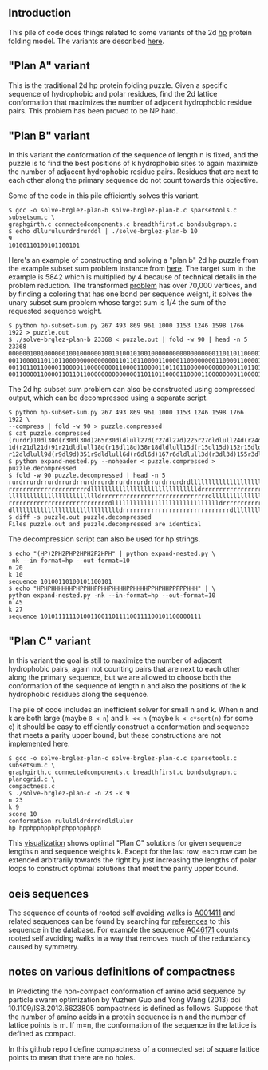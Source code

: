 Introduction
------------

This pile of code does things related to some variants of the 2d
[hp](http://en.wikipedia.org/wiki/Hydrophobic-polar_protein_folding_model)
protein folding model.
The variants are described [here](http://arxiv.org/abs/1309.7508).

"Plan A" variant
----------------

This is the traditional 2d hp protein folding puzzle.
Given a specific sequence of hydrophobic and polar residues,
find the 2d lattice conformation that maximizes the number of
adjacent hydrophobic residue pairs.
This problem has been proved to be NP hard.


"Plan B" variant
----------------

In this variant the conformation of the sequence of length n is fixed,
and the puzzle is to find the best positions of k hydrophobic sites
to again maximize the number of adjacent hydrophobic residue pairs.
Residues that are next to each other along the primary sequence
do not count towards this objective.

Some of the code in this pile efficiently solves this variant.

```
$ gcc -o solve-brglez-plan-b solve-brglez-plan-b.c sparsetools.c subsetsum.c \
graphgirth.c connectedcomponents.c breadthfirst.c bondsubgraph.c
$ echo dlluruluurdrdrurddl | ./solve-brglez-plan-b 10
9
10100110100101100101
```

Here's an example of constructing and solving a "plan b" 2d hp puzzle
from the example subset sum problem instance from
[here](http://www.math.sunysb.edu/~scott/blair/Subset_sum_problems_are.html).
The target sum in the example is 5842 which is multiplied by 4
because of technical details in the problem reduction.  The transformed
[problem](https://raw.github.com/argriffing/hp/master/puzzle.out)
has over 70,000 vertices, and by finding a coloring
that has one bond per sequence weight,
it solves the unary subset sum problem whose target sum
is 1/4 the sum of the requested sequence weight.

```
$ python hp-subset-sum.py 267 493 869 961 1000 1153 1246 1598 1766 1922 > puzzle.out
$ ./solve-brglez-plan-b 23368 < puzzle.out | fold -w 90 | head -n 5
23368
000000100100000010010000001001010010100100000000000000000011011011000011000011000000001100
001100001101101100000000000000110110110000110000110000000011000011000011011011000000000000
001101101100001100001100000000110000110000110110110000000000000011011011000011000011000000
001100001100001101101100000000000000110110110000110000110000000011000011000011011011000000
```

The 2d hp subset sum problem can also be constructed using compressed output,
which can be decompressed using a separate script.

```
$ python hp-subset-sum.py 267 493 869 961 1000 1153 1246 1598 1766 1922 \
--compress | fold -w 90 > puzzle.compressed
$ cat puzzle.compressed
(rurdr)10dl30d(r30dl30d)265r30dldlull27d(r27dl27d)225r27dldlull24d(r24dl24d)375r24dldlull2
1d(r21dl21d)91r21dldlull18d(r18dl18d)38r18dldlull15d(r15dl15d)152r15dldlull12d(r12dl12d)92
r12dldlull9d(r9dl9d)351r9dldlull6d(r6dl6d)167r6dldlull3d(r3dl3d)155r3dldlul
$ python expand-nested.py --noheader < puzzle.compressed > puzzle.decompressed
$ fold -w 90 puzzle.decompressed | head -n 5
rurdrrurdrrurdrrurdrrurdrrurdrrurdrrurdrrurdrrurdrdlllllllllllllllllllllllllllllldrrrrrrrr
rrrrrrrrrrrrrrrrrrrrrrdlllllllllllllllllllllllllllllldrrrrrrrrrrrrrrrrrrrrrrrrrrrrrrdlllll
llllllllllllllllllllllllldrrrrrrrrrrrrrrrrrrrrrrrrrrrrrrdlllllllllllllllllllllllllllllldrr
rrrrrrrrrrrrrrrrrrrrrrrrrrrrdlllllllllllllllllllllllllllllldrrrrrrrrrrrrrrrrrrrrrrrrrrrrrr
dlllllllllllllllllllllllllllllldrrrrrrrrrrrrrrrrrrrrrrrrrrrrrrdlllllllllllllllllllllllllll
$ diff -s puzzle.out puzzle.decompressed
Files puzzle.out and puzzle.decompressed are identical
```

The decompression script can also be used for hp strings.

```
$ echo "(HP)2PH2PHP2HPH2P2HPH" | python expand-nested.py \
-nk --in-format=hp --out-format=10
n 20
k 10
sequence 10100110100101100101
$ echo "HPHPHHHHHHPHPPHHPPHHPHHHHPPHHHHPPHPHHPPPPPHHH" | \
python expand-nested.py -nk --in-format=hp --out-format=10
n 45
k 27
sequence 101011111101001100110111100111100101100000111
```

"Plan C" variant
--------------

In this variant the goal is still to maximize the number of
adjacent hydrophobic pairs, again not counting pairs that are next to each
other along the primary sequence, but we are allowed to choose
both the conformation of the sequence of length n
and also the positions of the k hydrophobic residues along the sequence.

The pile of code includes an inefficient solver for small n and k.
When n and k are both large (maybe `8 < n`)
and `k << n` (maybe `k < c*sqrt(n)` for some c)
it should be easy to efficiently construct a conformation and sequence
that meets a parity upper bound, but these constructions
are not implemented here.

```
$ gcc -o solve-brglez-plan-c solve-brglez-plan-c.c sparsetools.c subsetsum.c \
graphgirth.c connectedcomponents.c breadthfirst.c bondsubgraph.c plancgrid.c \
compactness.c
$ ./solve-brglez-plan-c -n 23 -k 9
n 23
k 9
score 10
conformation rululdldrdrrdrdldlulur
hp hpphpphpphphphpphpphpph
```

This [visualization](http://bl.ocks.org/argriffing/7619198)
shows optimal "Plan C" solutions for given sequence lengths n
and sequence weights k.
Except for the last row,
each row can be extended arbitrarily towards the right
by just increasing the lengths of polar loops
to construct optimal solutions that meet the parity upper bound.


oeis sequences
--------------

The sequence of counts of rooted self avoiding walks is
[A001411](https://oeis.org/A001411)
and related sequences can be found by searching for
[references](https://oeis.org/search?q=A001411)
to this sequence in the database.
For example the sequence
[A046171](https://oeis.org/A046171)
counts rooted self avoiding walks in a way that removes
much of the redundancy caused by symmetry.


notes on various definitions of compactness
-------------------------------------------

In
Predicting the non-compact conformation of amino acid sequence by
particle swarm optimization
by Yuzhen Guo and Yong Wang (2013)
doi 10.1109/ISB.2013.6623805
compactness is defined as follows.
Suppose that the number of amino acids in a protein sequence is n
and the number of lattice points is m.
If m=n, the conformation of the sequence in the lattice is defined as compact.

In this github repo I define compactness of a connected set of square lattice
points to mean that there are no holes.
